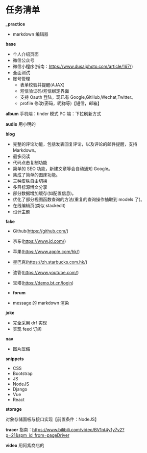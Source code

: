 # 任务清单

**\_practice**

- markdown 编辑器

**base**

- 个人介绍页面
- 微信公众号
- 微信小程序(指南：https://www.dusaiphoto.com/article/167/)
- 全面测试
- 账号管理
  - 表单校验并提醒(AJAX)
  - 短信验证码/短信绑定界面
  - 支持 Oauth 登陆，现已有 Google,GitHub,Wechat,Twitter。
  - profile 修改(密码，昵称等)【短信，邮箱】

**album**
手机端：tinder 模式
PC 端：下拉刷新方式

**audio**
用小明的

**blog**

- 完整的评论功能，包括发表回复评论，以及评论的邮件提醒，支持 Markdown。
- 最多阅读
- 代码点击复制功能
- 简单的 SEO 功能，新建文章等会自动通知 Google。
- 集成了简单的图床功能。
- 三种皮肤自由切换
- 多目标源博文分享
- 部分数据增加缓存(如配置信息)。
- 优化了部分视图函数查询的方法(重复的查询操作抽取到 models 了)。
- 在线编辑页(类似 stackedit)
- 设计主题

**fake**

- Github(https://github.com/)
- 京东(https://www.jd.com/)
- 苹果(https://www.apple.com/hk/)
- 星巴克(https://zh.starbucks.com.hk/)
- 油管(https://www.youtube.com/)
- 宝塔(https://demo.bt.cn/login)

- **forum**

- message 的 markdown 渲染

**joke**

- 完全采用 drf 实现
- 实现 feed 订阅

**nav**

- 图片压缩

**snippets**

- CSS
- Bootstrap
- JS
- NodeJS
- Django
- Vue
- React

**storage**

对象存储面板与接口实现【前置条件：NodeJS】

**tracer**
指南：https://www.bilibili.com/video/BV1nt4y1y7v2?p=21&spm_id_from=pageDriver

**video**
用阿紫商店的

